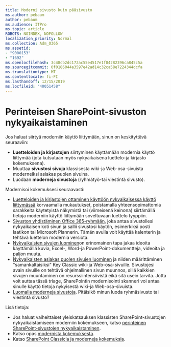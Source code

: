 ```yaml
---
title: Moderni sivusto kuin pääsivusto
ms.author: pebaum
author: pebaum
ms.audience: ITPro
ms.topic: article
ROBOTS: NOINDEX, NOFOLLOW
localization_priority: Normal
ms.collection: Adm_O365
ms.assetid:
- "9000153"
- "1692"
ms.openlocfilehash: 3c48cb2dc172ac55e4517e1f84282396ca845c5a
ms.sourcegitcommit: 0f0186044a3597e42ad14c32ca58e7224344dcfa
ms.translationtype: MT
ms.contentlocale: fi-FI
ms.lasthandoff: 12/15/2019
ms.locfileid: "40051458"
---
```

# <a name="modernize-your-classic-sharepoint-site"></a>Perinteisen SharePoint-sivuston nykyaikaistaminen

Jos haluat siirtyä moderniin käyttö liittymään, sinun on keskityttävä seuraaviin:

- **Luetteloiden ja kirjastojen** siirtyminen käyttämään modernia käyttö liittymää (jota kutsutaan myös nykyaikaisena luettelo-ja kirjasto kokemuksena).
- Muuttaa **sivustosi sivuja** klassisesta wiki-ja Web-osa-sivuista moderneiksi asiakas puolen sivuina.
- Luodaan **moderneja sivustoja** (ryhmätyö-tai viestintä sivusto).

Modernisoi kokemuksesi seuraavasti:
- [Luetteloiden ja kirjastojen ottaminen käyttöön nykyaikaisessa käyttö liittymässä](https://docs.microsoft.com/sharepoint/dev/transform/modernize-userinterface-lists-and-libraries) korvaamalla mukautukset, poistamalla yhteensopimattomia sarakkeita käytetyistä näkymistä tai (viimeisenä keinona) siirtämällä tietoja moderniin käyttö liittymään soveltuvaan luettelo tyyppiin.
- [Sivuston yhdistäminen Office 365-ryhmään](https://docs.microsoft.com/sharepoint/dev/transform/modernize-connect-to-office365-group), joka antaa sivustollesi nykyaikaisen koti sivun ja sallii sivustosi käytön, esimerkiksi posti laatikon tai Microsoft Plannerin. Tämän avulla voit käyttää kalenterin ja tehtävä luettelon modernia versiota.
- [Nykyaikaisten sivujen luominen](https://support.office.com/article/create-and-use-modern-pages-on-a-sharepoint-site-b3d46deb-27a6-4b1e-87b8-df851e503dec)on erinomainen tapa jakaa ideoita käyttämällä kuvia, Excel-, Word-ja PowerPoint-dokumentteja, videoita ja paljon muuta.
- [Nykyaikaisten asiakas puolen sivujen luominen](https://docs.microsoft.com/sharepoint/dev/transform/modernize-userinterface-site-pages) ja niiden määrittäminen "samankaltaisiksi" Key Classic wiki-ja Web-osa-sivuille. Sivustojesi avain sivuille on tehtävä ohjelmallinen sivun muunnos, sillä kaikkien sivujen muuntaminen on resurssiintensiivistä eikä sitä usein tarvita. Jotta voit auttaa tässä triage, SharePointin modernisointi skanneri voi antaa sinulle käyttö tietoja nykyisestä wiki-ja Web-osa-sivuista.
- [Luomalla moderneja sivustoja](https://support.office.com/article/create-a-team-site-in-sharepoint-ef10c1e7-15f3-42a3-98aa-b5972711777d). Pitäisikö minun luoda ryhmäsivusto tai viestintä sivusto?

Lisä tietoja: 
- Jos haluat vaiheittaiset yleiskatsauksen klassisten SharePoint-sivustojen nykyaikaistamiseen moderniin kokemukseen, katso [perinteinen SharePoint-sivustojen nykyaikaistaminen](https://docs.microsoft.com/sharepoint/dev/transform/modernize-classic-sites).
- Katso opas [modernista kokemuksesta](https://docs.microsoft.com/sharepoint/guide-to-sharepoint-modern-experience).
- Katso [SharePoint Classicia ja moderneja kokemuksia](https://support.office.com/article/sharepoint-classic-and-modern-experiences-5725c103-505d-4a6e-9350-300d3ec7d73f). 




